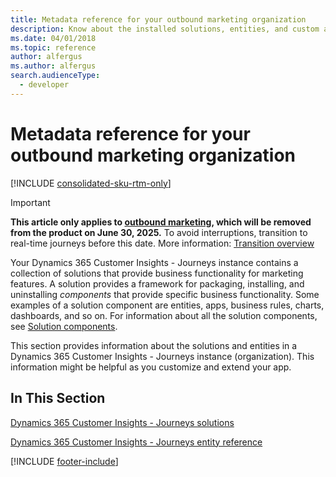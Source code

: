 ```yaml
---
title: Metadata reference for your outbound marketing organization
description: Know about the installed solutions, entities, and custom actions in your outbound marketing organization.
ms.date: 04/01/2018
ms.topic: reference
author: alfergus
ms.author: alfergus
search.audienceType: 
  - developer
---
```


# Metadata reference for your outbound marketing organization

[!INCLUDE [consolidated-sku-rtm-only](.././includes/consolidated-sku-rtm-only.md)]

> [!IMPORTANT]
> **This article only applies to [outbound marketing](../user-guide.md), which will be removed from the product on June 30, 2025.** To avoid interruptions, transition to real-time journeys before this date. More information: [Transition overview](../transition-overview.md)

Your Dynamics 365 Customer Insights - Journeys instance contains a collection of solutions that provide business functionality for marketing features. A solution provides a framework for packaging, installing, and uninstalling *components* that provide specific business functionality. Some examples of a solution component are entities, apps, business rules, charts, dashboards, and so on. For information about all the solution components, see [Solution components](/powerapps/maker/common-data-service/solutions-overview#components).

This section provides information about the solutions and entities in a Dynamics 365 Customer Insights - Journeys instance (organization). This information might be helpful as you customize and extend your app.

## In This Section

[Dynamics 365 Customer Insights - Journeys solutions](marketing-solutions.md)

[Dynamics 365 Customer Insights - Journeys entity reference](marketing-entity-reference.md)


[!INCLUDE [footer-include](.././includes/footer-banner.md)]
